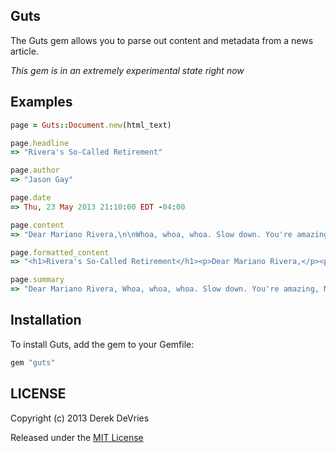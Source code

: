 ## Guts

The Guts gem allows you to parse out content and metadata from a news article.

_This gem is in an extremely experimental state right now_

## Examples

```ruby
page = Guts::Document.new(html_text)

page.headline
=> "Rivera's So-Called Retirement"

page.author
=> "Jason Gay"

page.date
=> Thu, 23 May 2013 21:10:00 EDT -04:00

page.content
=> "Dear Mariano Rivera,\n\nWhoa, whoa, whoa. Slow down. You're amazing, Mo. But take it easy. You're making everyone else look terrible.\n\nLook: All of baseball thought it was a good idea for you to come back. OK, that's not totally true. People were worried."

page.formatted_content
=> "<h1>Rivera's So-Called Retirement</h1><p>Dear Mariano Rivera,</p><p>Whoa, whoa, whoa. Slow down. You're amazing, Mo. But take it easy. You're making everyone else look terrible.</p><p>Look: All of baseball thought it was a good idea for you to come back. OK, that's not totally true. People were worried.</p> "

page.summary
=> "Dear Mariano Rivera, Whoa, whoa, whoa. Slow down. You're amazing, Mo. But take it easy. You're making everyone else look terrible."
```

## Installation

To install Guts, add the gem to your Gemfile:

```ruby
gem "guts"
```

## LICENSE

Copyright (c) 2013 Derek DeVries

Released under the [MIT License](http://www.opensource.org/licenses/MIT)

